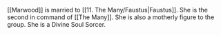 [[Marwood]] is married to [[11. The Many/Faustus|Faustus]]. She is the second in command of [[The Many]]. She is also a motherly figure to the group. She is a Divine Soul Sorcer. 